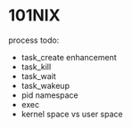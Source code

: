 # 101NIX

process todo:

- task_create enhancement
- task_kill
- task_wait
- task_wakeup
- pid namespace
- exec
- kernel space vs user space